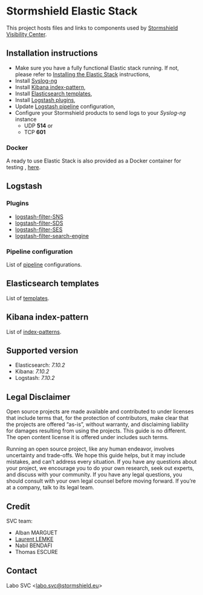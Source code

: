 # Stormshield Elastic Stack

This project hosts files and links to components used by [Stormshield Visibility Center](https://www.stormshield.com/products/visibility-center).

## Installation instructions

- Make sure you have a fully functional Elastic stack running. If not, please refer to [Installing the Elastic Stack](https://www.elastic.co/guide/en/elastic-stack/6.8/installing-elastic-stack.html#installing-elastic-stack) instructions,
- Install [Syslog-ng](./syslog-ng)
- Install [Kibana index-pattern](./index-pattern),
- Install [Elasticsearch templates](./templates),
- Install [Logstash plugins](#plugins),
- Update [Logstash pipeline](./pipeline) configuration,
- Configure your Stormshield products to send logs to your _Syslog-ng_ instance
  - UDP **514** or
  - TCP **601**

### Docker

A ready to use Elastic Stack is also provided as a Docker container for testing
, [here](./docker).

## Logstash

### Plugins

- [logstash-filter-SNS](https://github.com/stormshield/logstash-filter-SNS)
- [logstash-filter-SDS](https://github.com/stormshield/logstash-filter-SDS)
- [logstash-filter-SES](https://github.com/stormshield/logstash-filter-SES)
- [logstash-filter-search-engine](https://github.com/stormshield/logstash-filter-search-engine)

### Pipeline configuration

List of [pipeline](./pipeline) configurations.

## Elasticsearch templates

List of [templates](./templates).

## Kibana index-pattern

List of [index-patterns](./index-pattern).

## Supported version

- Elasticsearch: _7.10.2_
- Kibana: _7.10.2_
- Logstash: _7.10.2_

## Legal Disclaimer

Open source projects are made available and contributed to under licenses that include terms that, for the protection of contributors, make clear that the projects are offered “as-is”, without warranty, and disclaiming liability for damages resulting from using the projects. This guide is no different. The open content license it is offered under includes such terms.

Running an open source project, like any human endeavor, involves uncertainty and trade-offs. We hope this guide helps, but it may include mistakes, and can’t address every situation. If you have any questions about your project, we encourage you to do your own research, seek out experts, and discuss with your community. If you have any legal questions, you should consult with your own legal counsel before moving forward. If you’re at a company, talk to its legal team.

## Credit

SVC team:

- Alban MARGUET
- [Laurent LEMKE](mailto:laurent.lemke@stormshield.eu)
- Nabil BENDAFI
- Thomas ESCURE

## Contact

Labo SVC <[labo.svc@stormshield.eu](mailto:labo.svc@stormshield.eu)>

